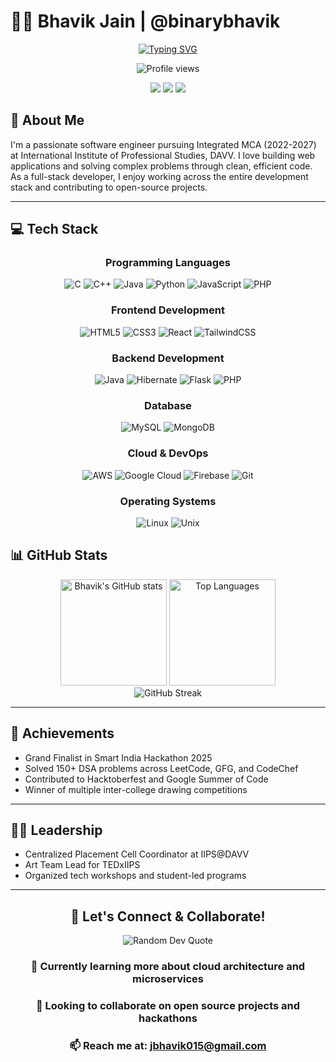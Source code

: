 # 👨‍💻 Bhavik Jain | @binarybhavik

<div align="center">
  
  [![Typing SVG](https://readme-typing-svg.herokuapp.com?font=Fira+Code&weight=600&size=30&pause=1000&color=38BDAE&center=true&vCenter=true&random=false&width=600&height=70&lines=Full+Stack+Developer;MCA+Student;Open+Source+Enthusiast;Problem+Solver)](https://git.io/typing-svg)
  
  <img src="https://komarev.com/ghpvc/?username=binarybhavik&style=flat-square&color=38BDAE" alt="Profile views"/>
  
  [<img src="https://img.shields.io/badge/LinkedIn-0077B5?style=for-the-badge&logo=linkedin&logoColor=white" />](https://linkedin.com/in/binarybhavik)
  [<img src="https://img.shields.io/badge/Gmail-D14836?style=for-the-badge&logo=gmail&logoColor=white" />](mailto:jbhavik015@gmail.com)
  [<img src="https://img.shields.io/badge/GitHub-100000?style=for-the-badge&logo=github&logoColor=white" />](https://github.com/binarybhavik)

</div>

## 🚀 About Me

I'm a passionate software engineer pursuing Integrated MCA (2022-2027) at International Institute of Professional Studies, DAVV. I love building web applications and solving complex problems through clean, efficient code. As a full-stack developer, I enjoy working across the entire development stack and contributing to open-source projects.

---

## 💻 Tech Stack

<div align="center">

### Programming Languages
![C](https://img.shields.io/badge/C-00599C?style=for-the-badge&logo=c&logoColor=white)
![C++](https://img.shields.io/badge/C%2B%2B-00599C?style=for-the-badge&logo=c%2B%2B&logoColor=white)
![Java](https://img.shields.io/badge/Java-ED8B00?style=for-the-badge&logo=openjdk&logoColor=white)
![Python](https://img.shields.io/badge/Python-3776AB?style=for-the-badge&logo=python&logoColor=white)
![JavaScript](https://img.shields.io/badge/JavaScript-F7DF1E?style=for-the-badge&logo=javascript&logoColor=black)
![PHP](https://img.shields.io/badge/PHP-777BB4?style=for-the-badge&logo=php&logoColor=white)

### Frontend Development
![HTML5](https://img.shields.io/badge/HTML5-E34F26?style=for-the-badge&logo=html5&logoColor=white)
![CSS3](https://img.shields.io/badge/CSS3-1572B6?style=for-the-badge&logo=css3&logoColor=white)
![React](https://img.shields.io/badge/React-20232A?style=for-the-badge&logo=react&logoColor=61DAFB)
![TailwindCSS](https://img.shields.io/badge/Tailwind_CSS-38B2AC?style=for-the-badge&logo=tailwind-css&logoColor=white)

### Backend Development
![Java](https://img.shields.io/badge/Java-ED8B00?style=for-the-badge&logo=openjdk&logoColor=white)
![Hibernate](https://img.shields.io/badge/Hibernate-59666C?style=for-the-badge&logo=hibernate&logoColor=white)
![Flask](https://img.shields.io/badge/Flask-000000?style=for-the-badge&logo=flask&logoColor=white)
![PHP](https://img.shields.io/badge/PHP-777BB4?style=for-the-badge&logo=php&logoColor=white)

### Database
![MySQL](https://img.shields.io/badge/MySQL-00000F?style=for-the-badge&logo=mysql&logoColor=white)
![MongoDB](https://img.shields.io/badge/MongoDB-4EA94B?style=for-the-badge&logo=mongodb&logoColor=white)

### Cloud & DevOps
![AWS](https://img.shields.io/badge/AWS-232F3E?style=for-the-badge&logo=amazon-aws&logoColor=white)
![Google Cloud](https://img.shields.io/badge/Google_Cloud-4285F4?style=for-the-badge&logo=google-cloud&logoColor=white)
![Firebase](https://img.shields.io/badge/Firebase-FFCA28?style=for-the-badge&logo=firebase&logoColor=black)
![Git](https://img.shields.io/badge/GIT-E44C30?style=for-the-badge&logo=git&logoColor=white)

### Operating Systems
![Linux](https://img.shields.io/badge/Linux-FCC624?style=for-the-badge&logo=linux&logoColor=black)
![Unix](https://img.shields.io/badge/Unix-FCC624?style=for-the-badge&logo=unix&logoColor=black)

</div>


## 📊 GitHub Stats

<div align="center">
  <img src="https://github-readme-stats.vercel.app/api?username=binarybhavik&show_icons=true&theme=tokyonight" alt="Bhavik's GitHub stats" height="170" />
  <img src="https://github-readme-stats.vercel.app/api/top-langs/?username=binarybhavik&layout=compact&theme=tokyonight" alt="Top Languages" height="170" />
</div>

<div align="center">
  <img src="https://github-readme-streak-stats.herokuapp.com/?user=binarybhavik&theme=tokyonight" alt="GitHub Streak" />
</div>

---

## 🏅 Achievements

- Grand Finalist in Smart India Hackathon 2025
- Solved 150+ DSA problems across LeetCode, GFG, and CodeChef
- Contributed to Hacktoberfest and Google Summer of Code
- Winner of multiple inter-college drawing competitions

---

## 👨‍💼 Leadership

- Centralized Placement Cell Coordinator at IIPS@DAVV
- Art Team Lead for TEDxIIPS
- Organized tech workshops and student-led programs

---

<div align="center">

## 🎯 Let's Connect & Collaborate!

<img src="https://quotes-github-readme.vercel.app/api?type=horizontal&theme=tokyonight" alt="Random Dev Quote"/>

### 🌱 Currently learning more about cloud architecture and microservices
### 👯 Looking to collaborate on open source projects and hackathons
### 📫 Reach me at: jbhavik015@gmail.com

</div>

<!--
Fun fact: This README is interactive! Try clicking on the various badges and links.
-->
